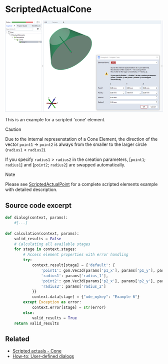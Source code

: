 # ScriptedActualCone

![Scripted cone element example](scripted_actual_cone.png)

This is an example for a scripted 'cone' element. 

> [!CAUTION]
> Due to the internal represenstation of a Cone Element, the direction of the vector `point1` -> `point2` is always from the smaller to the larger circle (`radius1` < `radius2`).

If you specify `radius1` > `radius2` in the creation parameters, [`point1`; `radius1`] and [`point2`; `radius2`] are swapped automatically.

> [!NOTE]
> Please see [ScriptedActualPoint](https://github.com/ZEISS/zeiss-inspect-app-examples/blob/main/AppExamples/scripted_actuals/ScriptedActualPoint/doc/Documentation.md) for a complete scripted elements example with detailed description.

## Source code excerpt

```python
def dialog(context, params):
    #[...]

def calculation(context, params):
    valid_results = False
    # Calculating all available stages
    for stage in context.stages:
        # Access element properties with error handling
        try:
            context.result[stage] = {'default': {
                'point1': gom.Vec3d(params['p1_x'], params['p1_y'], params['p1_z']),
                'radius1': params['radius_1'],
                'point2': gom.Vec3d(params['p2_x'], params['p2_y'], params['p2_z']),
                'radius2': params['radius_2']
            }}
            context.data[stage] = {"ude_mykey": "Example 6"}
        except Exception as error:
            context.error[stage] = str(error)
        else:
            valid_results = True
    return valid_results
```

## Related

* [Scripted actuals - Cone](https://zeissiqs.github.io/zeiss-inspect-addon-api/2025/python_api/scripted_elements_api.html#cone)
* [How-to: User-defined dialogs](https://zeissiqs.github.io/zeiss-inspect-addon-api/2025/howtos/python_api_introduction/user_defined_dialogs.html)

